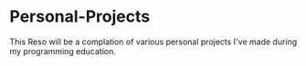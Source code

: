 # Personal-Projects
This Reso will be a complation of various personal projects I've made during my programming education. 
